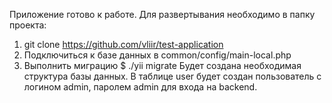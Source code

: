 Приложение готово к работе. Для развертывания необходимо в папку проекта:

1. git clone https://github.com/vliir/test-application
2. Подключиться к базе данных в common/config/main-local.php
3. Выполнить миграцию
$ ./yii migrate
Будет создана необходимая структура базы данных.
В таблице user будет создан пользователь с 
логином admin, 
паролем admin
для входа на backend.

